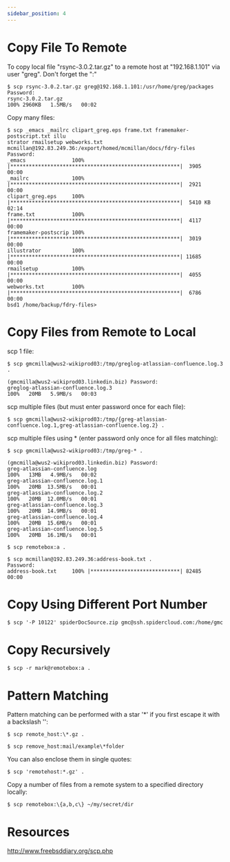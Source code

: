 ```yaml
---
sidebar_position: 4
---
```

# Copy File To Remote

To copy local file "rsync-3.0.2.tar.gz" to a remote host at "192.168.1.101" via user "greg". Don't forget the ":"

```
$ scp rsync-3.0.2.tar.gz greg@192.168.1.101:/usr/home/greg/packages
Password:
rsync-3.0.2.tar.gz
100% 2960KB   1.5MB/s   00:02
```

Copy many files:

```
$ scp _emacs _mailrc clipart_greg.eps frame.txt framemaker-postscript.txt illu
strator rmailsetup webworks.txt mcmillan@192.83.249.36:/export/homed/mcmillan/docs/fdry-files
Password:
_emacs               100% |*******************************************************|  3905       00:00    
_mailrc              100% |*******************************************************|  2921       00:00    
clipart_greg.eps     100% |*******************************************************|  5410 KB    02:14    
frame.txt            100% |*******************************************************|  4117       00:00    
framemaker-postscrip 100% |*******************************************************|  3019       00:00    
illustrator          100% |*******************************************************| 11685       00:00    
rmailsetup           100% |*******************************************************|  4055       00:00    
webworks.txt         100% |*******************************************************|  6786       00:00    
bsd1 /home/backup/fdry-files> 
```

# Copy Files from Remote to Local

scp 1 file:

```
$ scp gmcmilla@wus2-wikiprod03:/tmp/greglog-atlassian-confluence.log.3 .

(gmcmilla@wus2-wikiprod03.linkedin.biz) Password: 
greglog-atlassian-confluence.log.3                                                                                                                                                          100%   20MB   5.9MB/s   00:03    
```

scp multiple files (but must enter password once for each file):

```
$ scp gmcmilla@wus2-wikiprod03:/tmp/{greg-atlassian-confluence.log.1,greg-atlassian-confluence.log.2} .
```

scp multiple files using * (enter password only once for all files matching):


```
$ scp gmcmilla@wus2-wikiprod03:/tmp/greg-* .

(gmcmilla@wus2-wikiprod03.linkedin.biz) Password: 
greg-atlassian-confluence.log                                                                                                                                                                                        100%   13MB   4.9MB/s   00:02    
greg-atlassian-confluence.log.1                                                                                                                                                                                      100%   20MB  13.5MB/s   00:01    
greg-atlassian-confluence.log.2                                                                                                                                                                                      100%   20MB  12.0MB/s   00:01    
greg-atlassian-confluence.log.3                                                                                                                                                                                      100%   20MB  14.9MB/s   00:01    
greg-atlassian-confluence.log.4                                                                                                                                                                                      100%   20MB  15.6MB/s   00:01    
greg-atlassian-confluence.log.5                                                                                                                                                                                      100%   20MB  16.1MB/s   00:01  
```


```
$ scp remotebox:a . 

$ scp mcmillan@192.83.249.36:address-book.txt .
Password:
address-book.txt     100% |*****************************| 82485       00:00 
```

# Copy Using Different Port Number

```
$ scp '-P 10122' spiderDocSource.zip gmc@ssh.spidercloud.com:/home/gmc
```

# Copy Recursively 

```
$ scp -r mark@remotebox:a . 
```

# Pattern Matching

Pattern matching can be performed with a star '*' if you first escape it with a backslash '\':

```
$ scp remote_host:\*.gz .
```

```
$ scp remove_host:mail/example\*folder
```

You can also enclose them in single quotes:

```
$ scp 'remotehost:*.gz' .
```

Copy a number of files from a remote system to a specified directory locally:

```
$ scp remotebox:\{a,b,c\} ~/my/secret/dir 
```

# Resources

http://www.freebsddiary.org/scp.php